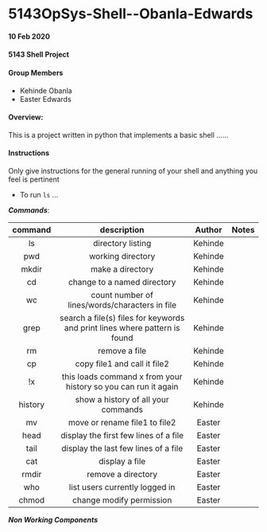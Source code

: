 # 5143OpSys-Shell--Obanla-Edwards
#### 10 Feb 2020
#### 5143 Shell Project 

#### Group Members

- Kehinde Obanla
- Easter Edwards

#### Overview:
This is a project written in python that implements a basic shell ......


#### Instructions
Only give instructions for the general running of your shell and anything you feel is pertinent

- To run `ls` ...

***Commands***:

| command |    description    | Author | Notes      |
| :-----: | :---------------: | :----: | :---: |
|   ls    | directory listing | Kehinde |       |
|   pwd   | working directory |  Kehinde   |       |
|  mkdir  |  make a directory |  Kehinde  |       |
|  cd     |  change to a named directory|Kehinde|      |
|  wc     |  count number of lines/words/characters in file|Kehinde|      |
|  grep   |	search a file(s) files for keywords and print lines where pattern is found|Kehinde|     |
|  rm     |  remove a file|Kehinde|       |        |
|  cp     |  copy file1 and call it file2|Kehinde|           |
|  !x     |  this loads command x from your history so you can run it again|Kehinde|        |
|  history|  show a history of all your commands|Kehinde|         |
|  mv     |  move or rename file1 to file2| Easter|       |
|  head   |  display the first few lines of a file|Easter |       |
|  tail   |  display the last few lines of a file| Easter |        |
|  cat    |  display a file| Easter|       |
|  rmdir  |  remove a directory| Easter|      |
|  who    |  list users currently logged in|Easter|       |
|  chmod  |  change modify permission|Easter|         |




***Non Working Components***
